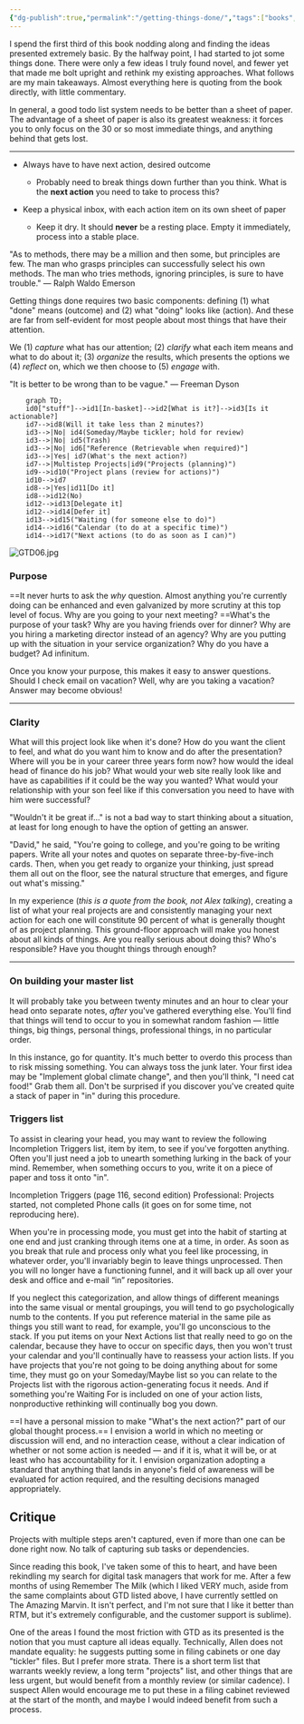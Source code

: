 ```yaml
---
{"dg-publish":true,"permalink":"/getting-things-done/","tags":["books","productivity"],"noteIcon":3}
---
```




I spend the first third of this book nodding along and finding the ideas presented extremely basic. By the halfway point, I had started to jot some things done. There were only a few ideas I truly found novel, and fewer yet that made me bolt upright and rethink my existing approaches. What follows are my main takeaways. Almost everything here is quoting from the book directly, with little commentary.

In general, a good todo list system needs to be better than a sheet of paper. The advantage of a sheet of paper is also its greatest weakness: it forces you to only focus on the 30 or so most immediate things, and anything behind that gets lost.

---

* Always have to have next action, desired outcome
	* Probably need to break things down further than you think. What is the **next action** you need to take to process this?

* Keep a physical inbox, with each action item on its own sheet of paper
	* Keep it dry. It should **never** be a resting place. Empty it immediately, process into a stable place.

"As to methods, there may be a million and then some, but principles are few. The man who grasps principles can successfully select his own methods. The man who tries methods, ignoring principles, is sure to have trouble." — Ralph Waldo Emerson

Getting things done requires two basic components: defining (1) what "done" means (outcome) and (2) what "doing" looks like (action). And these are far from self-evident for most people about most things that have their attention.

We (1) *capture* what has our attention; (2) *clarify* what each item means and what to do about it; (3) *organize* the results, which presents the options we (4) *reflect* on, which we then choose to (5) *engage* with.

"It is better to be wrong than to be vague." — Freeman Dyson

```mermaid
	graph TD;
	id0["stuff"]-->id1[In-basket]-->id2[What is it?]-->id3[Is it actionable?]
	id7-->id8(Will it take less than 2 minutes?)
	id3-->|No| id4(Someday/Maybe tickler; hold for review)
	id3-->|No| id5(Trash)
	id3-->|No| id6["Reference (Retrievable when required)"]
	id3-->|Yes| id7(What's the next action?)
	id7-->|Multistep Projects|id9("Projects (planning)")
	id9-->id10("Project plans (review for actions)")
	id10-->id7
	id8-->|Yes|id11[Do it]
	id8-->id12(No)
	id12-->id13[Delegate it]
	id12-->id14[Defer it]
	id13-->id15("Waiting (for someone else to do)")
	id14-->id16("Calendar (to do at a specific time)")
	id14-->id17("Next actions (to do as soon as I can)")

```

![GTD06.jpg](/img/user/img/img_books/GTD/GTD06.jpg)

### Purpose
==It never hurts to ask the *why* question. Almost anything you're currently doing can be enhanced and even galvanized by more scrutiny at this top level of focus. Why are you going to your next meeting? ==What's the purpose of your task? Why are you having friends over for dinner? Why are you hiring a marketing director instead of an agency? Why are you putting up with the situation in your service organization? Why do you have a budget? Ad infinitum.

Once you know your purpose, this makes it easy to answer questions. Should I check email on vacation? Well, why are you taking a vacation? Answer may become obvious!

---
### Clarity
What will this project look like when it's done? How do you want the client to feel, and what do you want him to know and do after the presentation? Where will you be in your career three years form now? how would the ideal head of finance do his job? What would your web site really look like and have as capabilities if it could be the way you wanted? What would your relationship with your son feel like if this conversation you need to have with him were successful?

"Wouldn't it be great if..." is not a bad way to start thinking about a situation, at least for long enough to have the option of getting an answer.

"David," he said, "You're going to college, and you're going to be writing papers. Write all your notes and quotes on separate three-by-five-inch cards. Then, when you get ready to organize your thinking, just spread them all out on the floor, see the natural structure that emerges, and figure out what's missing."

In my experience (*this is a quote from the book, not Alex talking*), creating a list of what your real projects are and consistently managing your next action for each one will constitute 90 percent of what is generally thought of as project planning. This ground-floor approach will make you honest about all kinds of things. Are you really serious about doing this? Who's responsible? Have you thought things through enough?

---
### On building your master list

It will probably take you between twenty minutes and an hour to clear your head onto separate notes, *after* you've gathered everything else. You'll find that things will tend to occur to you in somewhat random fashion — little things, big things, personal things, professional things, in no particular order.

In this instance, go for quantity. It's much better to overdo this process than to risk missing something. You can always toss the junk later. Your first idea may be "Implement global climate change", and then you'll think, "I need cat food!" Grab them all. Don't be surprised if you discover you've created quite a stack of paper in "in" during this procedure.

### Triggers list
To assist in clearing your head, you may want to review the following Incompletion Triggers list, item by item, to see if you've forgotten anything. Often you'll just need a job to unearth something lurking in the back of your mind. Remember, when something occurs to you, write it on a piece of paper and toss it onto "in".

Incompletion Triggers (page 116, second edition)
Professional: 
Projects started, not completed
Phone calls
(it goes on for some time, not reproducing here).

When you're in processing mode, you must get into the habit of starting at one end and just cranking through items one at a time, in order. As soon as you break that rule and process only what you feel like processing, in whatever order, you'll invariably begin to leave things unprocessed. Then you will no longer have a functioning funnel, and it will back up all over your desk and office and e-mail “in” repositories.

If you neglect this categorization, and allow things of different meanings into the same visual or mental groupings, you will tend to go psychologically numb to the contents. If you put reference material in the same pile as things you still want to read, for example, you'll go unconscious to the stack. If you put items on your Next Actions list that really need to go on the calendar, because they have to occur on specific days, then you won't trust your calendar and you'll continually have to reassess your action lists. If you have projects that you're not going to be doing anything about for some time, they must go on your Someday/Maybe list so you can relate to the Projects list with the rigorous action-generating focus it needs. And if something you're Waiting For is included on one of your action lists, nonproductive rethinking will continually bog you down.

==I have a personal mission to make "What's the next action?" part of our global thought process.== I envision a world in which no meeting or discussion will end, and no interaction cease, without a clear indication of whether or not some action is needed — and if it is, what it will be, or at least who has accountability for it. I envision organization adopting a standard that anything that lands in anyone's field of awareness will be evaluated for action required, and the resulting decisions managed appropriately. 


## Critique
Projects with multiple steps aren't captured, even if more than one can be done right now. No talk of capturing sub tasks or dependencies.

Since reading this book, I've taken some of this to heart, and have been rekindling my search for digital task managers that work for me. After a few months of using Remember The Milk (which I liked VERY much, aside from the same complaints about GTD listed above, I have currently settled on The Amazing Marvin. It isn't perfect, and I'm not sure that I like it better than RTM, but it's extremely configurable, and the customer support is sublime).

One of the areas I found the most friction with GTD as its presented is the notion that you must capture all ideas equally. Technically, Allen does not mandate equality: he suggests putting some in filing cabinets or one day "tickler" files. But I prefer more strata. There is a short term list that warrants weekly review, a long term "projects" list, and other things that are less urgent, but would benefit from a monthly review (or similar cadence). I suspect Allen would encourage me to put these in a filing cabinet reviewed at the start of the month, and maybe I would indeed benefit from such a process.